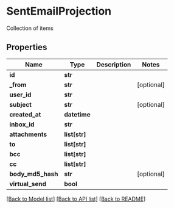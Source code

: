 # SentEmailProjection

Collection of items
## Properties
Name | Type | Description | Notes
------------ | ------------- | ------------- | -------------
**id** | **str** |  | 
**_from** | **str** |  | [optional] 
**user_id** | **str** |  | 
**subject** | **str** |  | [optional] 
**created_at** | **datetime** |  | 
**inbox_id** | **str** |  | 
**attachments** | **list[str]** |  | 
**to** | **list[str]** |  | 
**bcc** | **list[str]** |  | 
**cc** | **list[str]** |  | 
**body_md5_hash** | **str** |  | [optional] 
**virtual_send** | **bool** |  | 

[[Back to Model list]](../README#documentation-for-models) [[Back to API list]](../README#documentation-for-api-endpoints) [[Back to README]](../README)


